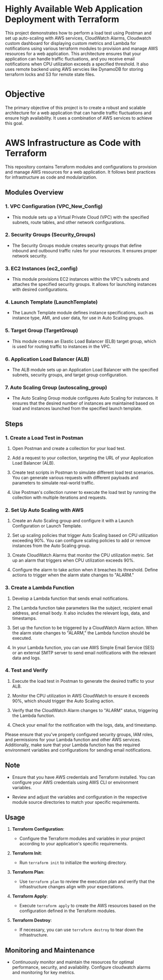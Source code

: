 # Highly Available Web Application Deployment with Terraform
This project demonstrates how to perform a load test using Postman and set up auto-scaling with AWS services, CloudWatch Alarms, Cloudwatch custom dashboard for displaying custom metrics and Lambda for notifications using various terraform modules to provision and manage AWS resources for a web application. This architecture ensures that your application can handle traffic fluctuations, and you receive email notifications when CPU utilization exceeds a specified threshold. It also uses remote backend using AWS servcies like DynamoDB for storing terraform locks and S3 for remote state files.

# Objective

The primary objective of this project is to create a robust and scalable architecture for a web application that can handle traffic fluctuations and ensure high availability. It uses a combination of AWS services to achieve this goal.

# AWS Infrastructure as Code with Terraform

This repository contains Terraform modules and configurations to provision and manage AWS resources for a web application. It follows best practices for infrastructure as code and modularization.

## Modules Overview

### 1. VPC Configuration (VPC_New_Config)

- This module sets up a Virtual Private Cloud (VPC) with the specified subnets, route tables, and other network configurations.

### 2. Security Groups (Security_Groups)

- The Security Groups module creates security groups that define inbound and outbound traffic rules for your resources. It ensures proper network security.

### 3. EC2 Instances (ec2_config)

- This module provisions EC2 instances within the VPC's subnets and attaches the specified security groups. It allows for launching instances with desired configurations.

### 4. Launch Template (LaunchTemplate)

- The Launch Template module defines instance specifications, such as instance type, AMI, and user data, for use in Auto Scaling groups.

### 5. Target Group (TargetGroup)

- This module creates an Elastic Load Balancer (ELB) target group, which is used for routing traffic to instances in the VPC.

### 6. Application Load Balancer (ALB)

- The ALB module sets up an Application Load Balancer with the specified subnets, security groups, and target group configuration.

### 7. Auto Scaling Group (autoscaling_group)

- The Auto Scaling Group module configures Auto Scaling for instances. It ensures that the desired number of instances are maintained based on load and instances launched from the specified launch template.

## Steps

### 1. Create a Load Test in Postman

1. Open Postman and create a collection for your load test.

2. Add a request to your collection, targeting the URL of your Application Load Balancer (ALB).

3. Create test scripts in Postman to simulate different load test scenarios. You can generate various requests with different payloads and parameters to simulate real-world traffic.

4. Use Postman's collection runner to execute the load test by running the collection with multiple iterations and requests.

### 2. Set Up Auto Scaling with AWS

1. Create an Auto Scaling group and configure it with a Launch Configuration or Launch Template.

2. Set up scaling policies that trigger Auto Scaling based on CPU utilization exceeding 90%. You can configure scaling policies to add or remove instances from the Auto Scaling group.

3. Create CloudWatch Alarms that monitor the CPU utilization metric. Set up an alarm that triggers when CPU utilization exceeds 90%.

4. Configure the alarm to take action when it breaches its threshold. Define actions to trigger when the alarm state changes to "ALARM."

### 3. Create a Lambda Function

1. Develop a Lambda function that sends email notifications.

2. The Lambda function take parameters like the subject, recipient email address, and email body. It also includes the relevant logs, data, and timestamps.

3. Set up the function to be triggered by a CloudWatch Alarm action. When the alarm state changes to "ALARM," the Lambda function should be executed.

4. In your Lambda function, you can use AWS Simple Email Service (SES) or an external SMTP server to send email notifications with the relevant data and logs.

### 4. Test and Verify

1. Execute the load test in Postman to generate the desired traffic to your ALB.

2. Monitor the CPU utilization in AWS CloudWatch to ensure it exceeds 90%, which should trigger the Auto Scaling action.

3. Verify that the CloudWatch Alarm changes to "ALARM" status, triggering the Lambda function.

4. Check your email for the notification with the logs, data, and timestamp.

Please ensure that you've properly configured security groups, IAM roles, and permissions for your Lambda function and other AWS services. Additionally, make sure that your Lambda function has the required environment variables and configurations for sending email notifications.

## Note

- Ensure that you have AWS credentials and Terraform installed. You can configure your AWS credentials using AWS CLI or environment variables.

- Review and adjust the variables and configuration in the respective module source directories to match your specific requirements.

## Usage

1. **Terraform Configuration**:

   - Configure the Terraform modules and variables in your project according to your application's specific requirements.

2. **Terraform Init**:

   - Run `terraform init` to initialize the working directory.

3. **Terraform Plan**:

   - Use `terraform plan` to review the execution plan and verify that the infrastructure changes align with your expectations.

4. **Terraform Apply**:

   - Execute `terraform apply` to create the AWS resources based on the configuration defined in the Terraform modules.

5. **Terraform Destroy**:

   - If necessary, you can use `terraform destroy` to tear down the infrastructure.

## Monitoring and Maintenance

- Continuously monitor and maintain the resources for optimal performance, security, and availability. Configure cloudwatch alarms and monitoring for key metrics.

